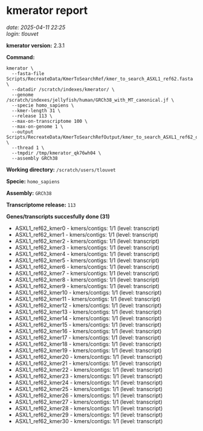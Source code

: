 # kmerator report
*date: 2025-04-11 22:25*  
*login: tlouvet*

**kmerator version:** 2.3.1

**Command:**

```
kmerator \
  --fasta-file Scripts/RecreateData/KmerToSearchRef/kmer_to_search_ASXL1_ref62.fasta \
  --datadir /scratch/indexes/kmerator/ \
  --genome /scratch/indexes/jellyfish/human/GRCh38_with_MT_canonical.jf \
  --specie homo_sapiens \
  --kmer-length 31 \
  --release 113 \
  --max-on-transcriptome 100 \
  --max-on-genome 1 \
  --output Scripts/RecreateData/KmerToSearchRefOutput/kmer_to_search_ASXL1_ref62_output \
  --thread 1 \
  --tmpdir /tmp/kmerator_qk76wh04 \
  --assembly GRCh38
```

**Working directory:** `/scratch/users/tlouvet`

**Specie:** `homo_sapiens`

**Assembly:** `GRCh38`

**Transcriptome release:** `113`

**Genes/transcripts succesfully done (31)**

- ASXL1_ref62_kmer0 - kmers/contigs: 1/1 (level: transcript)
- ASXL1_ref62_kmer1 - kmers/contigs: 1/1 (level: transcript)
- ASXL1_ref62_kmer2 - kmers/contigs: 1/1 (level: transcript)
- ASXL1_ref62_kmer3 - kmers/contigs: 1/1 (level: transcript)
- ASXL1_ref62_kmer4 - kmers/contigs: 1/1 (level: transcript)
- ASXL1_ref62_kmer5 - kmers/contigs: 1/1 (level: transcript)
- ASXL1_ref62_kmer6 - kmers/contigs: 1/1 (level: transcript)
- ASXL1_ref62_kmer7 - kmers/contigs: 1/1 (level: transcript)
- ASXL1_ref62_kmer8 - kmers/contigs: 1/1 (level: transcript)
- ASXL1_ref62_kmer9 - kmers/contigs: 1/1 (level: transcript)
- ASXL1_ref62_kmer10 - kmers/contigs: 1/1 (level: transcript)
- ASXL1_ref62_kmer11 - kmers/contigs: 1/1 (level: transcript)
- ASXL1_ref62_kmer12 - kmers/contigs: 1/1 (level: transcript)
- ASXL1_ref62_kmer13 - kmers/contigs: 1/1 (level: transcript)
- ASXL1_ref62_kmer14 - kmers/contigs: 1/1 (level: transcript)
- ASXL1_ref62_kmer15 - kmers/contigs: 1/1 (level: transcript)
- ASXL1_ref62_kmer16 - kmers/contigs: 1/1 (level: transcript)
- ASXL1_ref62_kmer17 - kmers/contigs: 1/1 (level: transcript)
- ASXL1_ref62_kmer18 - kmers/contigs: 1/1 (level: transcript)
- ASXL1_ref62_kmer19 - kmers/contigs: 1/1 (level: transcript)
- ASXL1_ref62_kmer20 - kmers/contigs: 1/1 (level: transcript)
- ASXL1_ref62_kmer21 - kmers/contigs: 1/1 (level: transcript)
- ASXL1_ref62_kmer22 - kmers/contigs: 1/1 (level: transcript)
- ASXL1_ref62_kmer23 - kmers/contigs: 1/1 (level: transcript)
- ASXL1_ref62_kmer24 - kmers/contigs: 1/1 (level: transcript)
- ASXL1_ref62_kmer25 - kmers/contigs: 1/1 (level: transcript)
- ASXL1_ref62_kmer26 - kmers/contigs: 1/1 (level: transcript)
- ASXL1_ref62_kmer27 - kmers/contigs: 1/1 (level: transcript)
- ASXL1_ref62_kmer28 - kmers/contigs: 1/1 (level: transcript)
- ASXL1_ref62_kmer29 - kmers/contigs: 1/1 (level: transcript)
- ASXL1_ref62_kmer30 - kmers/contigs: 1/1 (level: transcript)
